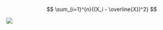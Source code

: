 <script type="text/javascript" src="http://cdn.mathjax.org/mathjax/latest/MathJax.js?config=default"></script>

$$ \sum_{i=1}^{n}{(X_i - \overline{X})^2} $$


![](https://i.imgur.com/QMLL8jk.jpg)